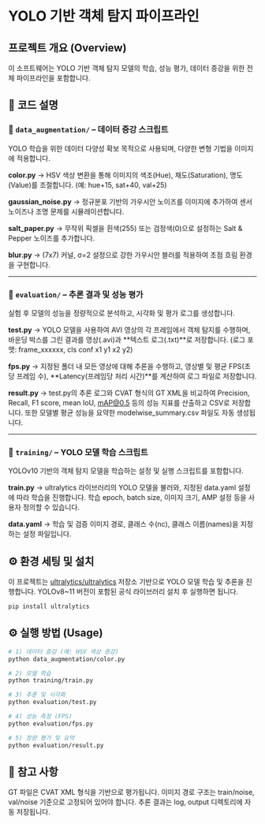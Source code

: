 # YOLO 기반 객체 탐지 파이프라인

## 프로젝트 개요 (Overview)
이 소프트웨어는 YOLO 기반 객체 탐지 모델의 학습, 성능 평가, 데이터 증강을 위한 전체 파이프라인을 포함합니다.

## 📄 코드 설명
### 📁 `data_augmentation/` – 데이터 증강 스크립트
YOLO 학습을 위한 데이터 다양성 확보 목적으로 사용되며, 다양한 변형 기법을 이미지에 적용합니다.

**color.py**
→ HSV 색상 변환을 통해 이미지의 색조(Hue), 채도(Saturation), 명도(Value)를 조절합니다.
(예: hue+15, sat+40, val+25)

**gaussian_noise.py**
→ 정규분포 기반의 가우시안 노이즈를 이미지에 추가하여 센서 노이즈나 조명 문제를 시뮬레이션합니다.

**salt_paper.py**
→ 무작위 픽셀을 흰색(255) 또는 검정색(0)으로 설정하는 Salt & Pepper 노이즈를 추가합니다.

**blur.py**
→ (7x7) 커널, σ=2 설정으로 강한 가우시안 블러를 적용하여 초점 흐림 환경을 구현합니다.

---

### 📁 `evaluation/` – 추론 결과 및 성능 평가
실험 후 모델의 성능을 정량적으로 분석하고, 시각화 및 평가 로그를 생성합니다.

**test.py**
→ YOLO 모델을 사용하여 AVI 영상의 각 프레임에서 객체 탐지를 수행하며,
바운딩 박스를 그린 결과를 영상(.avi)과 **텍스트 로그(.txt)**로 저장합니다.
(로그 포맷: frame_xxxxxx, cls conf x1 y1 x2 y2)

**fps.py**
→ 지정된 폴더 내 모든 영상에 대해 추론을 수행하고, 영상별 및 평균 FPS(초당 프레임 수),
**Latency(프레임당 처리 시간)**를 계산하여 로그 파일로 저장합니다.

**result.py**
→ test.py의 추론 로그와 CVAT 형식의 GT XML을 비교하여
Precision, Recall, F1 score, mean IoU, mAP@0.5 등의 성능 지표를 산출하고
CSV로 저장합니다.
또한 모델별 평균 성능을 요약한 modelwise_summary.csv 파일도 자동 생성됩니다.

---

### 📁 `training/` – YOLO 모델 학습 스크립트
YOLOv10 기반의 객체 탐지 모델을 학습하는 설정 및 실행 스크립트를 포함합니다.

**train.py**
→ ultralytics 라이브러리의 YOLO 모델을 불러와, 지정된 data.yaml 설정에 따라 학습을 진행합니다.
학습 epoch, batch size, 이미지 크기, AMP 설정 등을 사용자 정의할 수 있습니다.

**data.yaml**
→ 학습 및 검증 이미지 경로, 클래스 수(nc), 클래스 이름(names)을 지정하는 설정 파일입니다.


## ⚙️ 환경 세팅 및 설치
이 프로젝트는 [ultralytics/ultralytics](https://github.com/ultralytics/ultralytics) 저장소 기반으로 YOLO 모델 학습 및 추론을 진행합니다.
YOLOv8~11 버전이 포함된 공식 라이브러리 설치 후 실행하면 됩니다.
```bash
pip install ultralytics
```


## ⚙️ 실행 방법 (Usage)

```bash
# 1) 데이터 증강 (예: HSV 색상 증강)
python data_augmentation/color.py

# 2) 모델 학습
python training/train.py

# 3) 추론 및 시각화
python evaluation/test.py

# 4) 성능 측정 (FPS)
python evaluation/fps.py

# 5) 정량 평가 및 요약
python evaluation/result.py
```


## 📝 참고 사항
GT 파일은 CVAT XML 형식을 기반으로 평가됩니다.
이미지 경로 구조는 train/noise, val/noise 기준으로 고정되어 있어야 합니다.
추론 결과는 log, output 디렉토리에 자동 저장됩니다.
